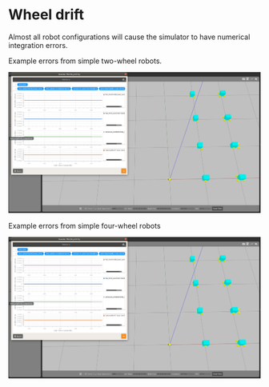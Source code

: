# Wheel drift

Almost all robot configurations will cause the simulator to have numerical integration errors.

Example errors from simple two-wheel robots.

![two wheel robots](media/four_wheel_plots.png)

Example errors from simple four-wheel robots

![four wheel robots](media/four_wheel_plots.png)

